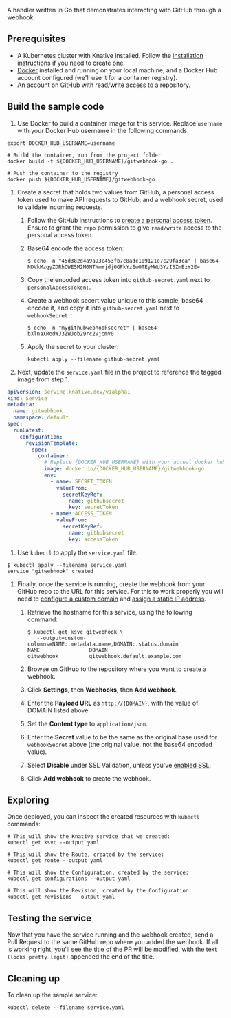 A handler written in Go that demonstrates interacting with GitHub through a
webhook.

## Prerequisites

- A Kubernetes cluster with Knative installed. Follow the
  [installation instructions](../../../install/README.md) if you need to create
  one.
- [Docker](https://www.docker.com) installed and running on your local machine,
  and a Docker Hub account configured (we'll use it for a container registry).
- An account on [GitHub](https://github.com) with read/write access to a
  repository.

## Build the sample code

1. Use Docker to build a container image for this service. Replace `username`
   with your Docker Hub username in the following commands.

```shell
export DOCKER_HUB_USERNAME=username

# Build the container, run from the project folder
docker build -t ${DOCKER_HUB_USERNAME}/gitwebhook-go .

# Push the container to the registry
docker push ${DOCKER_HUB_USERNAME}/gitwebhook-go
```

1. Create a secret that holds two values from GitHub, a personal access token
   used to make API requests to GitHub, and a webhook secret, used to validate
   incoming requests.

   1. Follow the GitHub instructions to
      [create a personal access token](https://help.github.com/articles/creating-a-personal-access-token-for-the-command-line/).
      Ensure to grant the `repo` permission to give `read/write` access to the
      personal access token.
   1. Base64 encode the access token:

      ```shell
      $ echo -n "45d382d4a9a93c453fb7c8adc109121e7c29fa3ca" | base64
      NDVkMzgyZDRhOWE5M2M0NTNmYjdjOGFkYzEwOTEyMWU3YzI5ZmEzY2E=
      ```

   1. Copy the encoded access token into `github-secret.yaml` next to
      `personalAccessToken:`.
   1. Create a webhook secert value unique to this sample, base64 encode it, and
      copy it into `github-secret.yaml` next to `webhookSecret:`:

      ```shell
      $ echo -n "mygithubwebhooksecret" | base64
      bXlnaXRodWJ3ZWJob29rc2VjcmV0
      ```

   1. Apply the secret to your cluster:

      ```shell
      kubectl apply --filename github-secret.yaml
      ```

1. Next, update the `service.yaml` file in the project to reference the tagged
   image from step 1.

```yaml
apiVersion: serving.knative.dev/v1alpha1
kind: Service
metadata:
  name: gitwebhook
  namespace: default
spec:
  runLatest:
    configuration:
      revisionTemplate:
        spec:
          container:
            # Replace {DOCKER_HUB_USERNAME} with your actual docker hub username
            image: docker.io/{DOCKER_HUB_USERNAME}/gitwebhook-go
            env:
              - name: SECRET_TOKEN
                valueFrom:
                  secretKeyRef:
                    name: githubsecret
                    key: secretToken
              - name: ACCESS_TOKEN
                valueFrom:
                  secretKeyRef:
                    name: githubsecret
                    key: accessToken
```

1. Use `kubectl` to apply the `service.yaml` file.

```shell
$ kubectl apply --filename service.yaml
service "gitwebhook" created
```

1. Finally, once the service is running, create the webhook from your GitHub
   repo to the URL for this service. For this to work properly you will need to
   [configure a custom domain](../../using-a-custom-domain.md) and
   [assign a static IP address](../../gke-assigning-static-ip-address.md).

   1. Retrieve the hostname for this service, using the following command:

      ```shell
      $ kubectl get ksvc gitwebhook \
         --output=custom-columns=NAME:.metadata.name,DOMAIN:.status.domain
      NAME                DOMAIN
      gitwebhook          gitwebhook.default.example.com
      ```

   1. Browse on GitHub to the repository where you want to create a webhook.
   1. Click **Settings**, then **Webhooks**, then **Add webhook**.
   1. Enter the **Payload URL** as `http://{DOMAIN}`, with the value of DOMAIN
      listed above.
   1. Set the **Content type** to `application/json`.
   1. Enter the **Secret** value to be the same as the original base used for
      `webhookSecret` above (the original value, not the base64 encoded value).
   1. Select **Disable** under SSL Validation, unless you've
      [enabled SSL](../../using-an-ssl-cert.md).
   1. Click **Add webhook** to create the webhook.

## Exploring

Once deployed, you can inspect the created resources with `kubectl` commands:

```shell
# This will show the Knative service that we created:
kubectl get ksvc --output yaml

# This will show the Route, created by the service:
kubectl get route --output yaml

# This will show the Configuration, created by the service:
kubectl get configurations --output yaml

# This will show the Revision, created by the Configuration:
kubectl get revisions --output yaml
```

## Testing the service

Now that you have the service running and the webhook created, send a Pull
Request to the same GitHub repo where you added the webhook. If all is working
right, you'll see the title of the PR will be modified, with the text
`(looks pretty legit)` appended the end of the title.

## Cleaning up

To clean up the sample service:

```shell
kubectl delete --filename service.yaml
```
